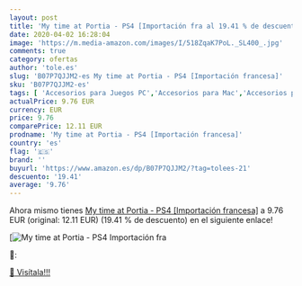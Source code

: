 ```yaml
---
layout: post
title: 'My time at Portia - PS4 [Importación fra al 19.41 % de descuento'
date: 2020-04-02 16:28:04
image: 'https://m.media-amazon.com/images/I/518ZqaK7PoL._SL400_.jpg'
comments: true
category: ofertas
author: 'tole.es'
slug: 'B07P7QJJM2-es My time at Portia - PS4 [Importación francesa]'
sku: 'B07P7QJJM2-es'
tags: [ 'Accesorios para Juegos PC','Accesorios para Mac','Accesorios para PlayStation 4','Auriculares gaming con micrófono para PlayStation 4','Auriculares gaming para PC','Electrónica','Hardware y juegos para Nintendo Switch','Hardware y juegos para PlayStation 4','Juegos para Nintendo Switch','Juegos y Accesorios para Mac','Juegos y Accesorios para PC','Teclados para gamers para PC','Videojuegos','ps4', ]
actualPrice: 9.76 EUR
currency: EUR
price: 9.76
comparePrice: 12.11 EUR
prodname: 'My time at Portia - PS4 [Importación francesa]'
country: 'es'
flag: '🇪🇸'
brand: ''
buyurl: 'https://www.amazon.es/dp/B07P7QJJM2/?tag=tolees-21'
descuento: '19.41'
average: '9.76'
---
```


Ahora mismo tienes [My time at Portia - PS4 [Importación francesa]](https://www.amazon.es/dp/B07P7QJJM2/?tag=tolees-21) a 9.76 EUR (original: 12.11 EUR) (19.41 %  de descuento) en el siguiente enlace!

[![My time at Portia - PS4 [Importación fra](https://m.media-amazon.com/images/I/518ZqaK7PoL._SL400_.jpg)](https://www.amazon.es/dp/B07P7QJJM2/?tag=tolees-21)

🔎:


[🛒 Visítala!!!](https://www.amazon.es/dp/B07P7QJJM2/?tag=tolees-21)
